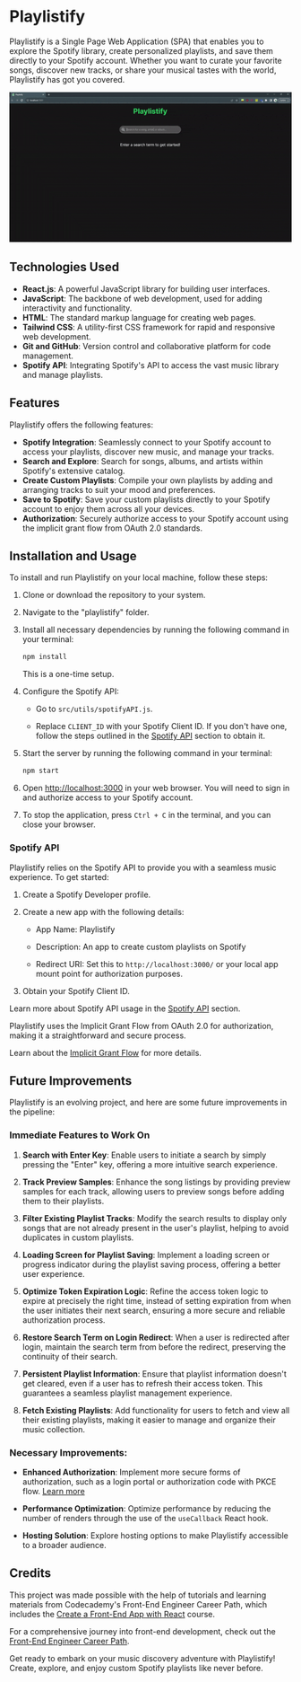 # Playlistify

Playlistify is a Single Page Web Application (SPA) that enables you to explore the Spotify library, create personalized playlists, and save them directly to your Spotify account. Whether you want to curate your favorite songs, discover new tracks, or share your musical tastes with the world, Playlistify has got you covered.

![Playlistify](images/playlistify.gif)

## Technologies Used

- **React.js**: A powerful JavaScript library for building user interfaces.
- **JavaScript**: The backbone of web development, used for adding interactivity and functionality.
- **HTML**: The standard markup language for creating web pages.
- **Tailwind CSS**: A utility-first CSS framework for rapid and responsive web development.
- **Git and GitHub**: Version control and collaborative platform for code management.
- **Spotify API**: Integrating Spotify's API to access the vast music library and manage playlists.

## Features

Playlistify offers the following features:

- **Spotify Integration**: Seamlessly connect to your Spotify account to access your playlists, discover new music, and manage your tracks.
- **Search and Explore**: Search for songs, albums, and artists within Spotify's extensive catalog.
- **Create Custom Playlists**: Compile your own playlists by adding and arranging tracks to suit your mood and preferences.
- **Save to Spotify**: Save your custom playlists directly to your Spotify account to enjoy them across all your devices.
- **Authorization**: Securely authorize access to your Spotify account using the implicit grant flow from OAuth 2.0 standards.

## Installation and Usage

To install and run Playlistify on your local machine, follow these steps:

1. Clone or download the repository to your system.

2. Navigate to the "playlistify" folder.

3. Install all necessary dependencies by running the following command in your terminal:

   ```bash
   npm install
   ```

   This is a one-time setup.

4. Configure the Spotify API:

   - Go to `src/utils/spotifyAPI.js`.

   - Replace `CLIENT_ID` with your Spotify Client ID. If you don't have one, follow the steps outlined in the [Spotify API](#spotify-api) section to obtain it.

5. Start the server by running the following command in your terminal:

   ```bash
   npm start
   ```

6. Open [http://localhost:3000](http://localhost:3000) in your web browser. You will need to sign in and authorize access to your Spotify account.

7. To stop the application, press `Ctrl + C` in the terminal, and you can close your browser.

### Spotify API

Playlistify relies on the Spotify API to provide you with a seamless music experience. To get started:

1. Create a Spotify Developer profile.

2. Create a new app with the following details:

   - App Name: Playlistify

   - Description: An app to create custom playlists on Spotify

   - Redirect URI: Set this to `http://localhost:3000/` or your local app mount point for authorization purposes.

3. Obtain your Spotify Client ID.

Learn more about Spotify API usage in the [Spotify API](https://developer.spotify.com/documentation/web-api/concepts/apps) section.

Playlistify uses the Implicit Grant Flow from OAuth 2.0 for authorization, making it a straightforward and secure process.

Learn about the [Implicit Grant Flow](https://developer.spotify.com/documentation/web-api/tutorials/implicit-flow) for more details.

## Future Improvements

Playlistify is an evolving project, and here are some future improvements in the pipeline:

### Immediate Features to Work On

1. **Search with Enter Key**: Enable users to initiate a search by simply pressing the "Enter" key, offering a more intuitive search experience.

2. **Track Preview Samples**: Enhance the song listings by providing preview samples for each track, allowing users to preview songs before adding them to their playlists.

3. **Filter Existing Playlist Tracks**: Modify the search results to display only songs that are not already present in the user's playlist, helping to avoid duplicates in custom playlists.

4. **Loading Screen for Playlist Saving**: Implement a loading screen or progress indicator during the playlist saving process, offering a better user experience.

5. **Optimize Token Expiration Logic**: Refine the access token logic to expire at precisely the right time, instead of setting expiration from when the user initiates their next search, ensuring a more secure and reliable authorization process.

6. **Restore Search Term on Login Redirect**: When a user is redirected after login, maintain the search term from before the redirect, preserving the continuity of their search.

7. **Persistent Playlist Information**: Ensure that playlist information doesn't get cleared, even if a user has to refresh their access token. This guarantees a seamless playlist management experience.

8. **Fetch Existing Playlists**: Add functionality for users to fetch and view all their existing playlists, making it easier to manage and organize their music collection.

### Necessary Improvements:

- **Enhanced Authorization**: Implement more secure forms of authorization, such as a login portal or authorization code with PKCE flow. [Learn more](https://developer.spotify.com/documentation/web-api/tutorials/code-pkce-flow)

- **Performance Optimization**: Optimize performance by reducing the number of renders through the use of the `useCallback` React hook.

- **Hosting Solution**: Explore hosting options to make Playlistify accessible to a broader audience.

## Credits

This project was made possible with the help of tutorials and learning materials from Codecademy's Front-End Engineer Career Path, which includes the [Create a Front-End App with React](https://www.codecademy.com/learn/paths/build-web-apps-with-react) course.

For a comprehensive journey into front-end development, check out the [Front-End Engineer Career Path](https://www.codecademy.com/learn/paths/front-end-engineer-career-path).

Get ready to embark on your music discovery adventure with Playlistify! Create, explore, and enjoy custom Spotify playlists like never before.
